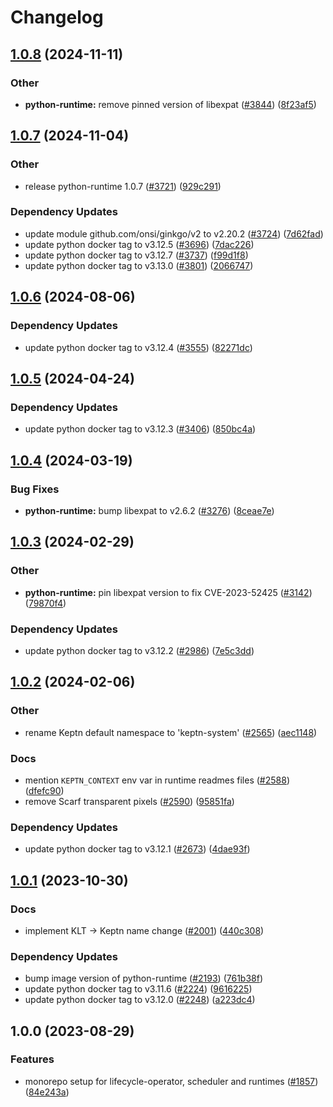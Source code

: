 # Changelog

## [1.0.8](https://github.com/keptn/lifecycle-toolkit/compare/python-runtime-v1.0.7...python-runtime-v1.0.8) (2024-11-11)


### Other

* **python-runtime:** remove pinned version of libexpat ([#3844](https://github.com/keptn/lifecycle-toolkit/issues/3844)) ([8f23af5](https://github.com/keptn/lifecycle-toolkit/commit/8f23af58addbbb83d81248b7025b923668f6d39e))

## [1.0.7](https://github.com/keptn/lifecycle-toolkit/compare/python-runtime-v1.0.6...python-runtime-v1.0.7) (2024-11-04)


### Other

* release python-runtime 1.0.7 ([#3721](https://github.com/keptn/lifecycle-toolkit/issues/3721)) ([929c291](https://github.com/keptn/lifecycle-toolkit/commit/929c291ea3df3b7381dd955a92bce93fcf2dd8b7))


### Dependency Updates

* update module github.com/onsi/ginkgo/v2 to v2.20.2 ([#3724](https://github.com/keptn/lifecycle-toolkit/issues/3724)) ([7d62fad](https://github.com/keptn/lifecycle-toolkit/commit/7d62fadadbd251debe2b2c0c46a9042538a70c71))
* update python docker tag to v3.12.5 ([#3696](https://github.com/keptn/lifecycle-toolkit/issues/3696)) ([7dac226](https://github.com/keptn/lifecycle-toolkit/commit/7dac22686f79f8175a8bc9aeb221c323f3cb411d))
* update python docker tag to v3.12.7 ([#3737](https://github.com/keptn/lifecycle-toolkit/issues/3737)) ([f99d1f8](https://github.com/keptn/lifecycle-toolkit/commit/f99d1f839d8263e311b974d7f1f999422be23496))
* update python docker tag to v3.13.0 ([#3801](https://github.com/keptn/lifecycle-toolkit/issues/3801)) ([2066747](https://github.com/keptn/lifecycle-toolkit/commit/206674751eaeaf98ef330677d36235f835e20e9c))

## [1.0.6](https://github.com/keptn/lifecycle-toolkit/compare/python-runtime-v1.0.5...python-runtime-v1.0.6) (2024-08-06)


### Dependency Updates

* update python docker tag to v3.12.4 ([#3555](https://github.com/keptn/lifecycle-toolkit/issues/3555)) ([82271dc](https://github.com/keptn/lifecycle-toolkit/commit/82271dc300a4f06178ead88e1b0365ada2601692))

## [1.0.5](https://github.com/keptn/lifecycle-toolkit/compare/python-runtime-v1.0.4...python-runtime-v1.0.5) (2024-04-24)


### Dependency Updates

* update python docker tag to v3.12.3 ([#3406](https://github.com/keptn/lifecycle-toolkit/issues/3406)) ([850bc4a](https://github.com/keptn/lifecycle-toolkit/commit/850bc4abae1b1bf52e10d45e30ffcf00fa2547a4))

## [1.0.4](https://github.com/keptn/lifecycle-toolkit/compare/python-runtime-v1.0.3...python-runtime-v1.0.4) (2024-03-19)


### Bug Fixes

* **python-runtime:** bump libexpat to v2.6.2 ([#3276](https://github.com/keptn/lifecycle-toolkit/issues/3276)) ([8ceae7e](https://github.com/keptn/lifecycle-toolkit/commit/8ceae7ef11443aea87d8c87e5643a987d3479f32))

## [1.0.3](https://github.com/keptn/lifecycle-toolkit/compare/python-runtime-v1.0.2...python-runtime-v1.0.3) (2024-02-29)


### Other

* **python-runtime:** pin libexpat version to fix CVE-2023-52425 ([#3142](https://github.com/keptn/lifecycle-toolkit/issues/3142)) ([79870f4](https://github.com/keptn/lifecycle-toolkit/commit/79870f459fc9da854c3f8ad6152768b3ab5ead46))


### Dependency Updates

* update python docker tag to v3.12.2 ([#2986](https://github.com/keptn/lifecycle-toolkit/issues/2986)) ([7e5c3dd](https://github.com/keptn/lifecycle-toolkit/commit/7e5c3dd0b6d65397c4184cecb1a88f0baaf5b5ab))

## [1.0.2](https://github.com/keptn/lifecycle-toolkit/compare/python-runtime-v1.0.1...python-runtime-v1.0.2) (2024-02-06)


### Other

* rename Keptn default namespace to 'keptn-system' ([#2565](https://github.com/keptn/lifecycle-toolkit/issues/2565)) ([aec1148](https://github.com/keptn/lifecycle-toolkit/commit/aec11489451ab1b0bcd69a6b90b0d45f69c5df7c))


### Docs

* mention `KEPTN_CONTEXT` env var in runtime readmes files ([#2588](https://github.com/keptn/lifecycle-toolkit/issues/2588)) ([dfefc90](https://github.com/keptn/lifecycle-toolkit/commit/dfefc90e9e5075ef130e3962b1ded983b2b213f4))
* remove Scarf transparent pixels ([#2590](https://github.com/keptn/lifecycle-toolkit/issues/2590)) ([95851fa](https://github.com/keptn/lifecycle-toolkit/commit/95851fa52cb3a6565a4b52ae0e8b00dcc9861a3b))


### Dependency Updates

* update python docker tag to v3.12.1 ([#2673](https://github.com/keptn/lifecycle-toolkit/issues/2673)) ([4dae93f](https://github.com/keptn/lifecycle-toolkit/commit/4dae93f48c0dfb391a7628c05bbe97404cc6a9da))

## [1.0.1](https://github.com/keptn/lifecycle-toolkit/compare/python-runtime-v1.0.0...python-runtime-v1.0.1) (2023-10-30)


### Docs

* implement KLT -&gt; Keptn name change ([#2001](https://github.com/keptn/lifecycle-toolkit/issues/2001)) ([440c308](https://github.com/keptn/lifecycle-toolkit/commit/440c3082e5400f89d791724651984ba2bc0a4724))


### Dependency Updates

* bump image version of python-runtime ([#2193](https://github.com/keptn/lifecycle-toolkit/issues/2193)) ([761b38f](https://github.com/keptn/lifecycle-toolkit/commit/761b38f35d7fa7cab5b67c79595ccac1d1534ad3))
* update python docker tag to v3.11.6 ([#2224](https://github.com/keptn/lifecycle-toolkit/issues/2224)) ([9616225](https://github.com/keptn/lifecycle-toolkit/commit/96162256d59fd62f94d239a8d31cd36c9d316b51))
* update python docker tag to v3.12.0 ([#2248](https://github.com/keptn/lifecycle-toolkit/issues/2248)) ([a223dc4](https://github.com/keptn/lifecycle-toolkit/commit/a223dc4c4b4de43e8f0ae469e831b1b44ded37c1))

## 1.0.0 (2023-08-29)


### Features

* monorepo setup for lifecycle-operator, scheduler and runtimes ([#1857](https://github.com/keptn/lifecycle-toolkit/issues/1857)) ([84e243a](https://github.com/keptn/lifecycle-toolkit/commit/84e243a213ffba86eddd51ccc4bf4dbd61140069))
